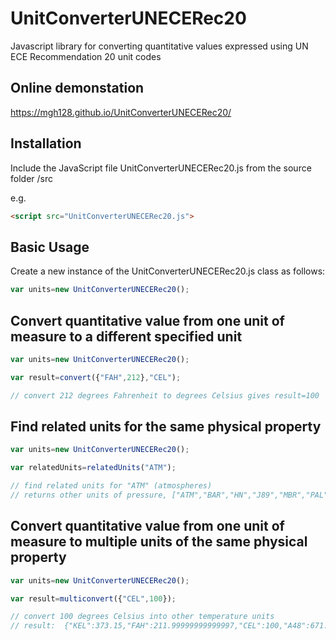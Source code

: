 # UnitConverterUNECERec20
Javascript library for converting quantitative values expressed using UN ECE Recommendation 20 unit codes

## Online demonstation

https://mgh128.github.io/UnitConverterUNECERec20/

## Installation

Include the JavaScript file   UnitConverterUNECERec20.js   from the source folder /src

e.g.  

```html
<script src="UnitConverterUNECERec20.js">
```
  
## Basic Usage

Create a new instance of the UnitConverterUNECERec20.js class as follows:

```js
var units=new UnitConverterUNECERec20();
```

## Convert quantitative value from one unit of measure to a different specified unit

```js
var units=new UnitConverterUNECERec20();

var result=convert({"FAH",212},"CEL");

// convert 212 degrees Fahrenheit to degrees Celsius gives result=100
```

## Find related units for the same physical property

```js
var units=new UnitConverterUNECERec20();

var relatedUnits=relatedUnits("ATM");

// find related units for "ATM" (atmospheres) 
// returns other units of pressure, ["ATM","BAR","HN","J89","MBR","PAL","PS"]
```

## Convert quantitative value from one unit of measure to multiple units of the same physical property

```js
var units=new UnitConverterUNECERec20();

var result=multiconvert({"CEL",100});

// convert 100 degrees Celsius into other temperature units 
// result:  {"KEL":373.15,"FAH":211.99999999999997,"CEL":100,"A48":671.67}
```


